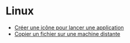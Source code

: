 # Linux

* [Créer une icône pour lancer une application](desktop-files.md)
* [Copier un fichier sur une machine distante](remote-copy.md)

